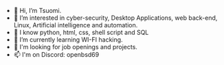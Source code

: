 - 👋 Hi, I’m Tsuomi.
- 👀 I’m interested in cyber-security, Desktop Applications, web back-end, Linux, Artificial intelligence and automation.
- 🧠 I know python, html, css, shell script and SQL
- 🌱 I’m currently learning WI-FI hacking.
- 💞️ I'm looking for job openings and projects.
- 📫 I'm on Discord: openbsd69
